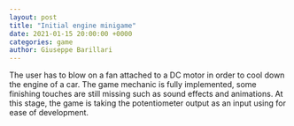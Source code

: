 ```yaml
---  
layout: post  
title: "Initial engine minigame"  
date: 2021-01-15 20:00:00 +0000  
categories: game
author: Giuseppe Barillari  
---  
```


The user has to blow on a fan attached to a DC motor in order to cool down the engine of a car. The game mechanic is fully implemented, some finishing touches are still missing such as sound effects and animations. At this stage, the game is taking the potentiometer output as an input using for ease of development.
